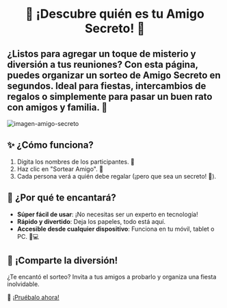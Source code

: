 <h1 align="center"> 🎁 ¡Descubre quién es tu Amigo Secreto! 🎉
 </h1>
<h2>¿Listos para agregar un toque de misterio y diversión a tus reuniones?  
Con esta página, puedes organizar un sorteo de Amigo Secreto en segundos.  
Ideal para fiestas, intercambios de regalos o simplemente para pasar un buen rato con amigos y familia. 🎊  
</h2>

![imagen-amigo-secreto](https://github.com/user-attachments/assets/992f5b14-43b3-4bf6-bb8b-c719dddc5cc4)

## ✨ ¿Cómo funciona?  
1. Digita los nombres de los participantes. 📝  
2. Haz clic en "Sortear Amigo". 🎲  
3. Cada persona verá a quién debe regalar (¡pero que sea un secreto! 🤫).  



## 🎯 ¿Por qué te encantará?  
- **Súper fácil de usar**: ¡No necesitas ser un experto en tecnología!  
- **Rápido y divertido**: Deja los papeles, todo está aquí.  
- **Accesible desde cualquier dispositivo**: Funciona en tu móvil, tablet o PC. 📱💻  


## 🥳 ¡Comparte la diversión!  
¿Te encantó el sorteo? Invita a tus amigos a probarlo y organiza una fiesta inolvidable.  


🚀 [¡Pruébalo ahora!](https://eduardo3-medina.github.io/Proyecto-amigo-secreto/)  
